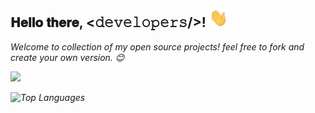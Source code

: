

<h2> 𝐇𝐞𝐥𝐥𝐨 𝐭𝐡𝐞𝐫𝐞, <𝚍𝚎𝚟𝚎𝚕𝚘𝚙𝚎𝚛𝚜/>! <img src="https://github.com/ABSphreak/ABSphreak/blob/master/gifs/Hi.gif" width="30px" height="30px"></h2>
<i>
Welcome to collection of my open source projects! feel free to fork and create your own version. 😊
<br/>


![](https://komarev.com/ghpvc/?username=zaselalk)

<img src="https://github-readme-stats.vercel.app/api/top-langs/?username=zaselalk&layout=pie&langs_count=5&hide_border=true&count_private=true" alt="Top Languages">
